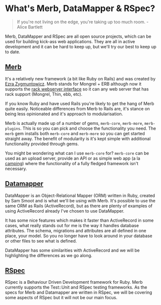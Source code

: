 # What's Merb, DataMapper & RSpec?

> If you're not living on the edge, you're taking up too much room. - Alice Bartlett

Merb, DataMapper and RSpec are all open source projects, which can be used for building kick-ass web applications. They are all in active development and it can be hard to keep up, but we'll try our best to keep up to date.

## [Merb](http://merbivore.com/)

It's a relatively new framework (a bit like Ruby on Rails) and was created by [Ezra Zygmuntowicz](http://brainspl.at/).  Merb stands for Mongrel + ERB although now it supports the [rack webserver interface](http://rack.rubyforge.org/) so it can any web server that has rack support (Mongrel, Thin, ebb, etc).

If you know Ruby and have used Rails you're likely to get the hang of Merb quite easily. Noticeable differences from Merb to Rails are, it's stance on being less opinionated and it's approach to modularisation.

Merb is actually made up of a number of gems, `merb-core`, `merb-more`, `merb-plugins`. This is so you can pick and choose the functionality you need. The `merb` gem installs both `merb-core` and `merb-more` so you can get started straight away. The benefit of modularity is it's kept simple with additional functionality provided through gems.


You might be wondering what can I use `merb-core` for? `merb-core` can be used as an upload server, provide an API or as simple web app (a la [camping](http://code.whytheluckystiff.net/camping/)) where the functionality of a fully fledged framework isn't necessary.

## [Datamapper](http://datamapper.org/)

DataMapper is an Object-Relational Mapper (ORM) written in Ruby, created by Sam Smoot and is what we'll be using with Merb. It's possible to use the same ORM as Rails (ActiveRecord), but as there are plenty of examples of using ActiveRecord already I've chosen to use DataMapper.

It has some nice features which makes it faster than ActiveRecord in some cases, what really stands out for me is the way it handles database attributes. The schema, migrations and attributes are all defined in one place, your model. So you no longer have to look around in your database or other files to see what is defined.

DataMapper has some similarities with ActiveRecord and we will be highlighting the differences as we go along.

## [RSpec](http://rspec.info/)
RSpec is a Behaviour Driven Development framework for Ruby. 
Merb currently supports the Test::Unit and RSpec testing frameworks. As the specs for Merb and Datamapper are written in RSpec, we will be covering some aspects of RSpec but it will not be our main focus. 